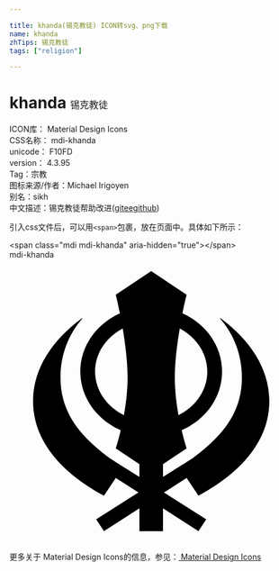 ```yaml
---

title: khanda(锡克教徒) ICON转svg、png下载
name: khanda
zhTips: 锡克教徒
tags: ["religion"]

---
```


# khanda  <small style="font-size: 60%;font-weight: 100">锡克教徒</small>


<div class="detail-page">
<p>
<span>
ICON库：
<span class="badge-secondary badge">Material Design Icons</span> 
</span>
<br/>
<span>
CSS名称：
<span class="badge-secondary badge">mdi-khanda</span> 
</span>
<br/>
<span>
unicode：
<span class="badge-secondary badge">F10FD</span> 
<copy-btn content='F10FD' btn-title=""></copy-btn>
<copy-btn :content='String.fromCodePoint(parseInt("F10FD", 16))' btn-title="复制U"></copy-btn>
</span>
<br/>
<span>
version：
<span class="badge-secondary badge">4.3.95</span> 
</span><br/><span>Tag：<span class="badge-light badge"><router-link to="/tags/religion.html">宗教</router-link></span></span>
<br/>
<span>图标来源/作者：<span class="badge-light badge">Michael Irigoyen</span></span> 
<br/>
<span>别名：<span class="badge-light badge">sikh</span></span><br/><span class="zh-detail">中文描述：<span class="badge-primary badge">锡克教徒</span><span class="help-link"><span>帮助改进</span>(<a href="https://gitee.com/liuwave/icon-helper/edit/master/json/material/khanda.json" target="_blank" rel="noopener noreferrer">gitee</a><a href="https://github.com/liuwave/icon-helper/edit/master/json/material/khanda.json" target="_blank" rel="noopener noreferrer">github</a></span>)</span><br/>
</p>
</div>
<div class="alert alert-dark">
  <i class="mdi mdi-khanda mdi-48px"></i>
  <i class="mdi mdi-khanda mdi-36px"></i>
  <i class="mdi mdi-khanda mdi-24px"></i>
  <i class="mdi mdi-khanda mdi-18px"></i>
</div>
<div>
  <p>引入css文件后，可以用<code>&lt;span&gt;</code>包裹，放在页面中。具体如下所示：    
  </p>
  <div class="alert alert-primary" style="font-size: 14px">
    &lt;span class="mdi mdi-khanda" aria-hidden="true"&gt;&lt;/span&gt;
    <copy-btn content='<span class="mdi mdi-khanda" aria-hidden="true"></span>'></copy-btn>
  </div>
  <div class="alert alert-secondary">
    <i class="mdi mdi-khanda"
    style="font-size: 24px"
    aria-hidden="true"></i> mdi-khanda
    <copy-btn content="mdi-khanda" btn-title="复制图标名称"></copy-btn>
  </div>
</div>
<div id="svg" class="svg-wrap">
<svg xmlns="http://www.w3.org/2000/svg" viewBox="0 0 24 24"><path d="M16 20C19.72 18 22 15.27 22 12C22 9.34 20.46 6.9 17.89 5H17.82C19 6.35 19.68 8.09 19.68 10C19.68 13 18 15 15.5 16.83C15.5 16.84 14.38 17.54 13 18.41V17.33L15 16C15 16 14.8 15.4 14.58 14.46C16.6 13.58 18 11.69 18 9.5C18 7.34 16.64 5.47 14.65 4.57C14.84 3.63 15 3 15 3L12 1L9 3C9 3 9.16 3.63 9.35 4.57C7.37 5.47 6 7.34 6 9.5C6 11.69 7.4 13.58 9.42 14.46C9.2 15.4 9 16 9 16L11 17.33V18.41C9.62 17.54 8.5 16.84 8.5 16.83C6 15 4.32 13 4.32 10C4.32 8.09 5 6.35 6.18 5H6.12C3.54 6.9 2 9.34 2 12C2 15.27 4.29 18 8 20L9 18.5L10.92 19.73L7.34 22L8 23L11 21.07V23H13V21.07L16 23L16.66 22L13.08 19.73L15 18.5L16 20M16.75 9.5C16.75 11.09 15.76 12.46 14.31 13.19C14.14 12.23 14 11.12 14 10C14 8.67 14.2 7.15 14.42 5.86C15.81 6.6 16.75 7.95 16.75 9.5M7.25 9.5C7.25 7.95 8.19 6.6 9.59 5.86C9.8 7.15 10 8.67 10 10C10 11.12 9.86 12.23 9.69 13.19C8.24 12.46 7.25 11.09 7.25 9.5Z" /></svg>
</div>
<detail full-name='mdi-khanda'></detail>
    
<div><p>更多关于 Material Design Icons的信息，参见：<a target="_blank" href="https://iconhelper.cn/material.html"> Material Design Icons</a>
</p></div>
